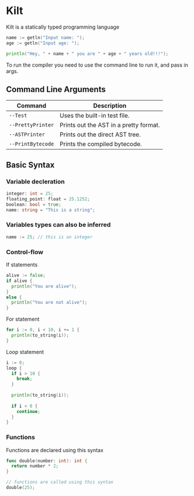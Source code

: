 # Kilt

Kilt is a statically typed programming language

```go
name := getln("Input name: ");
age := getln("Input age: ");

println("Hey, " + name + " you are " + age + " years old!!!");
```

To run the compiler you need to use the command line to run it, and pass in args.

## Command Line Arguments
| Command | Description |
| --- | --- |
| `--Test` | Uses the built-in test file. |
| `--PrettyPrinter` | Prints out the AST in a pretty format. |
| `--ASTPrinter` | Prints out the direct AST tree. |
| `--PrintBytecode` | Prints the compiled bytecode. |

## Basic Syntax

### Variable decleration
```go
integer: int = 25;
floating_point: float = 25.1252;
boolean: bool = true;
name: string = "This is a string";
```

### Variables types can also be inferred
```go
name := 25; // this is an integer
```

### Control-flow
If statements
```go
alive := false;
if alive {
  println("You are alive");
}
else {
  println("You are not alive");
}
```
For statement
```go
for i := 0, i < 10, i += 1 {
  println(to_string(i));
}
```
Loop statement
```go
i := 0;
loop {
  if i > 10 {
    break;
  }
  
  println(to_string(i));
  
  if i < 0 {
    continue;
  }
}
```
### Functions
Functions are declared using this syntax
```go
func double(number: int): int {
  return number * 2;
}

// functions are called using this syntax
double(25);
```
